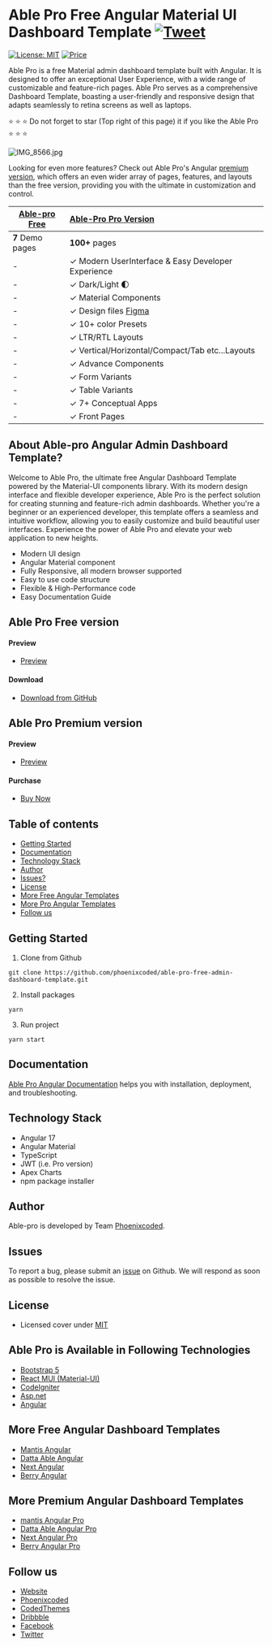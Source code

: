 # Able Pro Free Angular Material UI Dashboard Template [![Tweet](https://img.shields.io/twitter/url/http/shields.io.svg?style=social)](https://twitter.com/intent/tweet?text=Get%20Able%20%20Pro%20Angular%20-%20The%20most%20Beautiful%20Material%20Designed%20Admin%20Dashboard%20Template%20&url=https://ableproadmin.com/angular/default/&via=phoenixcoded&hashtags=angular,webdev,developers,javascript)

[![License: MIT](https://img.shields.io/badge/License-MIT-yellow.svg)](https://opensource.org/licenses/MIT)
[![Price](https://img.shields.io/badge/price-FREE-0098f7.svg)](https://github.com/codedthemes/able-pro-free-admin-dashboard-template/blob/master/LICENSE)

Able Pro is a free Material admin dashboard template built with Angular. It is designed to offer an exceptional User Experience, with a wide range of customizable and feature-rich pages. Able Pro serves as a comprehensive Dashboard Template, boasting a user-friendly and responsive design that adapts seamlessly to retina screens as well as laptops.

:star: :star: :star: Do not forget to star (Top right of this page) it if you like the Able Pro :star: :star: :star:

![IMG_8566.jpg](https://org-public-assets.s3.us-west-2.amazonaws.com/Free-Version-Banners/GITHUB-FREE-ANGULAR-REPO%20-%20Able%20pro%20admin.jpg)

Looking for even more features? Check out Able Pro's Angular [premium version](https://1.envato.market/zNkqj6), which offers an even wider array of pages, features, and layouts than the free version, providing you with the ultimate in customization and control.

| [Able-pro Free](https://ableproadmin.com/angular/free) | [Able-Pro Pro Version](https://1.envato.market/zNkqj6) |
| ------------------------------------------------------ | :---------------------------------------------------------- |
| **7** Demo pages                                       | **100+** pages                                              |
| -                                                      | ✓ Modern UserInterface & Easy Developer Experience          |
| -                                                      | ✓ Dark/Light 🌓                                             |
| -                                                      | ✓ Material Components                                       |
| -                                                      | ✓ Design files [Figma](https://links.codedthemes.com/mQZrX) |
| -                                                      | ✓ 10+ color Presets                                         |
| -                                                      | ✓ LTR/RTL Layouts                                           |
| -                                                      | ✓ Vertical/Horizontal/Compact/Tab etc...Layouts             |
| -                                                      | ✓ Advance Components                                        |
| -                                                      | ✓ Form Variants                                             |
| -                                                      | ✓ Table Variants                                            |
| -                                                      | ✓ 7+ Conceptual Apps                                        |
| -                                                      | ✓ Front Pages                                               |


## About Able-pro Angular Admin Dashboard Template?

Welcome to Able Pro, the ultimate free Angular Dashboard Template powered by the Material-UI components library. With its modern design interface and flexible developer experience, Able Pro is the perfect solution for creating stunning and feature-rich admin dashboards. Whether you're a beginner or an experienced developer, this template offers a seamless and intuitive workflow, allowing you to easily customize and build beautiful user interfaces. Experience the power of Able Pro and elevate your web application to new heights.

- Modern UI design
- Angular Material component
- Fully Responsive, all modern browser supported
- Easy to use code structure
- Flexible & High-Performance code
- Easy Documentation Guide

## Able Pro Free version

#### Preview

- [Preview](https://ableproadmin.com/angular/free)

#### Download

- [Download from GitHub](https://github.com/phoenixcoded/able-pro-free-admin-dashboard-template)

## Able Pro Premium version

#### Preview

- [Preview](https://ableproadmin.com/angular/default/)

#### Purchase

- [Buy Now](https://1.envato.market/zNkqj6)

## Table of contents

- [Getting Started](#getting-started)
- [Documentation](#documentation)
- [Technology Stack](#technology-stack)
- [Author](#author)
- [Issues?](#issues)
- [License](#license)
- [More Free Angular Templates](#more-free-angular-dashboard-templates)
- [More Pro Angular Templates](#more-premium-angular-dashboard-templates)
- [Follow us](#follow-us)

## Getting Started

1. Clone from Github

```
git clone https://github.com/phoenixcoded/able-pro-free-admin-dashboard-template.git
```

2. Install packages

```
yarn
```

3. Run project

```
yarn start
```

## Documentation

[Able Pro Angular Documentation](https://phoenixcoded.gitbook.io/able-pro/v/angular) helps you with installation, deployment, and troubleshooting.

## Technology Stack

- Angular 17
- Angular Material
- TypeScript
- JWT (i.e. Pro version)
- Apex Charts
- npm package installer

## Author

Able-pro is developed by Team [Phoenixcoded](https://themeforest.net/user/phoenixcoded).

## Issues

To report a bug, please submit an [issue](https://github.com/codedthemes/able-pro-free-admin-dashboard-template/issues) on Github. We will respond as soon as possible to resolve the issue.

## License

- Licensed cover under [MIT](https://github.com/phoenixcoded/able-pro-free-admin-dashboard-template/blob/master/LICENSE)

## Able Pro is Available in Following Technologies

- [Bootstrap 5](https://ableproadmin.com/)
- [React MUI (Material-UI)](https://ableproadmin.com/react/)
- [CodeIgniter](https://ableproadmin.com/codeigniter/default/public/)
- [Asp.net](https://able-pro.azurewebsites.net/)
- [Angular](https://ableproadmin.com/angular/default/)

## More Free Angular Dashboard Templates

- [Mantis Angular](https://codedthemes.com/item/mantis-angular-free-admin-template/)
- [Datta Able Angular](https://codedthemes.com/item/datta-able-angular-lite/)
- [Next Angular](https://codedthemes.com/item/next-free-admin-template/)
- [Berry Angular](https://codedthemes.com/item/berry-angular-free-admin-template/)

## More Premium Angular Dashboard Templates

- [mantis Angular Pro](https://codedthemes.com/item/mantis-angular-admin-template/)
- [Datta Able Angular Pro](https://codedthemes.com/item/datta-able-angular/)
- [Next Angular Pro](https://codedthemes.com/item/next-angular-admin-template/)
- [Berry Angular Pro](https://codedthemes.com/item/berry-angular-admin-dashboard-template/)

## Follow us

- [Website](https://ableproadmin.com/)
- [Phoenixcoded](https://themeforest.net/user/phoenixcoded)
- [CodedThemes](https://codedthemes.com)
- [Dribbble](https://dribbble.com/codedthemes)
- [Facebook](https://www.facebook.com/codedthemes)
- [Twitter](https://twitter.com/codedthemes)
